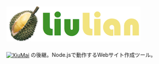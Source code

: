 <h1><img src="css/icon.png" alt="[icon]" height=93><img src="css/liulian.png" alt="liulian" height=93></h1>

<a href="http://kobalab.net/xiumai/"><img src="http://kobalab.net/xiumai/theme/xiumai.png" alt="XiuMai" height=24 valign=bottom></a>
の後継。Node.jsで動作するWebサイト作成ツール。
